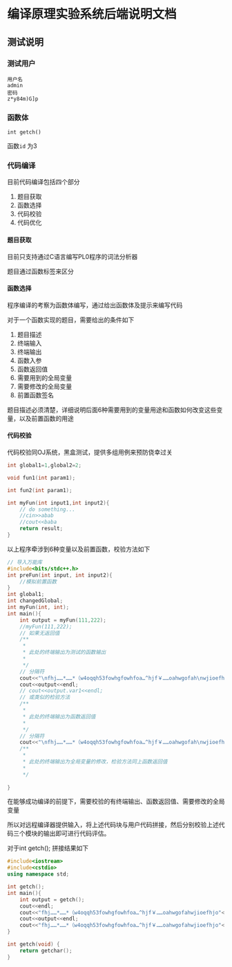 # 编译原理实验系统后端说明文档



## 测试说明

### 测试用户

```text
用户名
admin
密码
z*y84m)G]p
```

### 函数体

`int getch()`

函数`id` 为3





### 代码编译

目前代码编译包括四个部分

1. 题目获取
2. 函数选择
3. 代码校验
4. 代码优化



#### 题目获取

目前只支持通过C语言编写PL0程序的词法分析器

题目通过函数标签来区分



#### 函数选择

程序编译的考察为函数体编写，通过给出函数体及提示来编写代码

对于一个函数实现的题目，需要给出的条件如下

1. 题目描述
2. 终端输入
3. 终端输出
4. 函数入参
5. 函数返回值
6. 需要用到的全局变量
7. 需要修改的全局变量
8. 前置函数签名

题目描述必须清楚，详细说明后面6种需要用到的变量用途和函数如何改变这些变量，以及前置函数的用途



#### 代码校验

代码校验同OJ系统，黑盒测试，提供多组用例来预防侥幸过关

```c++
int global1=1,global2=2;

void fun1(int param1);

int fun2(int param1);

int myFun(int input1,int input2){
    // do something...
    //cin>>abab
    //cout<<baba
    return result;
}
```

以上程序牵涉到6种变量以及前置函数，校验方法如下

```c++
// 导入万能库
#include<bits/stdc++.h>
int preFun(int input, int input2){
    //模拟前置函数
}
int global1;
int changedGlobal;
int myFun(int, int);
int main(){
    int output = myFun(111,222);
    //myFun(111,222);
 	// 如果无返回值
    /**
     *
     * 此处的终端输出为测试的函数输出
     *
     */
    // 分隔符
    cout<<"\nfhj……*……*（w4oqqh53fowhgfowhfoa…^hjf￥……oahwgofah\nwjioefhjo\n\n\n\n"；
    cout<<output<<endl;
    // cout<<output.var1<<endl;
    // 或类似的检验方法
    /**
     *
     * 此处的终端输出为函数返回值
     *
     */
    // 分隔符
    cout<<"\nfhj……*……*（w4oqqh53fowhgfowhfoa…^hjf￥……oahwgofah\nwjioefhjo\n\n\n\n"；
    /**
     *
     * 此处的终端输出为全局变量的修改，检验方法同上函数返回值
     *
     */
 
}

```

在能够成功编译的前提下，需要校验的有终端输出、函数返回值、需要修改的全局变量

所以对远程编译器提供输入，将上述代码块与用户代码拼接，然后分别校验上述代码三个模块的输出即可进行代码评估。







对于int getch(); 拼接结果如下

```c++
#include<iostream>
#include<cstdio>
using namespace std;

int getch();
int main(){
    int output = getch();
    cout<<endl;
    cout<<"fhj……*……*（w4oqqh53fowhgfowhfoa…^hjf￥……oahwgofahwjioefhjo"<<endl;
    cout<<output<<endl;
    cout<<"fhj……*……*（w4oqqh53fowhgfowhfoa…^hjf￥……oahwgofahwjioefhjo"<<endl;
}

int getch(void) {
    return getchar();
}
```

